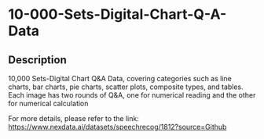 # 10-000-Sets-Digital-Chart-Q-A-Data

## Description
10,000 Sets-Digital Chart Q&A Data, covering categories such as line charts, bar charts, pie charts, scatter plots, composite types, and tables. Each image has two rounds of Q&A, one for numerical reading and the other for numerical calculation

For more details, please refer to the link: https://www.nexdata.ai/datasets/speechrecog/1812?source=Github















